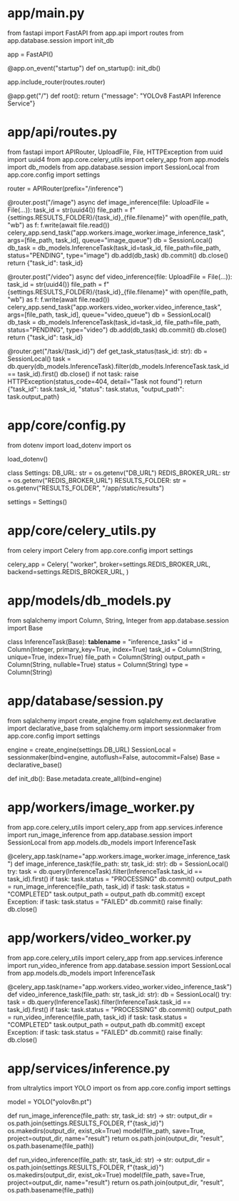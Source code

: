 # app/main.py
from fastapi import FastAPI
from app.api import routes
from app.database.session import init_db

app = FastAPI()

@app.on_event("startup")
def on_startup():
    init_db()

app.include_router(routes.router)

@app.get("/")
def root():
    return {"message": "YOLOv8 FastAPI Inference Service"}

# app/api/routes.py
from fastapi import APIRouter, UploadFile, File, HTTPException
from uuid import uuid4
from app.core.celery_utils import celery_app
from app.models import db_models
from app.database.session import SessionLocal
from app.core.config import settings

router = APIRouter(prefix="/inference")

@router.post("/image")
async def image_inference(file: UploadFile = File(...)):
    task_id = str(uuid4())
    file_path = f"{settings.RESULTS_FOLDER}/{task_id}_{file.filename}"
    with open(file_path, "wb") as f:
        f.write(await file.read())
    celery_app.send_task("app.workers.image_worker.image_inference_task", args=[file_path, task_id], queue="image_queue")
    db = SessionLocal()
    db_task = db_models.InferenceTask(task_id=task_id, file_path=file_path, status="PENDING", type="image")
    db.add(db_task)
    db.commit()
    db.close()
    return {"task_id": task_id}

@router.post("/video")
async def video_inference(file: UploadFile = File(...)):
    task_id = str(uuid4())
    file_path = f"{settings.RESULTS_FOLDER}/{task_id}_{file.filename}"
    with open(file_path, "wb") as f:
        f.write(await file.read())
    celery_app.send_task("app.workers.video_worker.video_inference_task", args=[file_path, task_id], queue="video_queue")
    db = SessionLocal()
    db_task = db_models.InferenceTask(task_id=task_id, file_path=file_path, status="PENDING", type="video")
    db.add(db_task)
    db.commit()
    db.close()
    return {"task_id": task_id}

@router.get("/task/{task_id}")
def get_task_status(task_id: str):
    db = SessionLocal()
    task = db.query(db_models.InferenceTask).filter(db_models.InferenceTask.task_id == task_id).first()
    db.close()
    if not task:
        raise HTTPException(status_code=404, detail="Task not found")
    return {"task_id": task.task_id, "status": task.status, "output_path": task.output_path}

# app/core/config.py
from dotenv import load_dotenv
import os

load_dotenv()

class Settings:
    DB_URL: str = os.getenv("DB_URL")
    REDIS_BROKER_URL: str = os.getenv("REDIS_BROKER_URL")
    RESULTS_FOLDER: str = os.getenv("RESULTS_FOLDER", "/app/static/results")

settings = Settings()

# app/core/celery_utils.py
from celery import Celery
from app.core.config import settings

celery_app = Celery(
    "worker",
    broker=settings.REDIS_BROKER_URL,
    backend=settings.REDIS_BROKER_URL,
)

# app/models/db_models.py
from sqlalchemy import Column, String, Integer
from app.database.session import Base

class InferenceTask(Base):
    __tablename__ = "inference_tasks"
    id = Column(Integer, primary_key=True, index=True)
    task_id = Column(String, unique=True, index=True)
    file_path = Column(String)
    output_path = Column(String, nullable=True)
    status = Column(String)
    type = Column(String)

# app/database/session.py
from sqlalchemy import create_engine
from sqlalchemy.ext.declarative import declarative_base
from sqlalchemy.orm import sessionmaker
from app.core.config import settings

engine = create_engine(settings.DB_URL)
SessionLocal = sessionmaker(bind=engine, autoflush=False, autocommit=False)
Base = declarative_base()

def init_db():
    Base.metadata.create_all(bind=engine)

# app/workers/image_worker.py
from app.core.celery_utils import celery_app
from app.services.inference import run_image_inference
from app.database.session import SessionLocal
from app.models.db_models import InferenceTask

@celery_app.task(name="app.workers.image_worker.image_inference_task")
def image_inference_task(file_path: str, task_id: str):
    db = SessionLocal()
    try:
        task = db.query(InferenceTask).filter(InferenceTask.task_id == task_id).first()
        if task:
            task.status = "PROCESSING"
            db.commit()
        output_path = run_image_inference(file_path, task_id)
        if task:
            task.status = "COMPLETED"
            task.output_path = output_path
            db.commit()
    except Exception:
        if task:
            task.status = "FAILED"
            db.commit()
        raise
    finally:
        db.close()

# app/workers/video_worker.py
from app.core.celery_utils import celery_app
from app.services.inference import run_video_inference
from app.database.session import SessionLocal
from app.models.db_models import InferenceTask

@celery_app.task(name="app.workers.video_worker.video_inference_task")
def video_inference_task(file_path: str, task_id: str):
    db = SessionLocal()
    try:
        task = db.query(InferenceTask).filter(InferenceTask.task_id == task_id).first()
        if task:
            task.status = "PROCESSING"
            db.commit()
        output_path = run_video_inference(file_path, task_id)
        if task:
            task.status = "COMPLETED"
            task.output_path = output_path
            db.commit()
    except Exception:
        if task:
            task.status = "FAILED"
            db.commit()
        raise
    finally:
        db.close()

# app/services/inference.py
from ultralytics import YOLO
import os
from app.core.config import settings

model = YOLO("yolov8n.pt")

def run_image_inference(file_path: str, task_id: str) -> str:
    output_dir = os.path.join(settings.RESULTS_FOLDER, f"{task_id}")
    os.makedirs(output_dir, exist_ok=True)
    model(file_path, save=True, project=output_dir, name="result")
    return os.path.join(output_dir, "result", os.path.basename(file_path))

def run_video_inference(file_path: str, task_id: str) -> str:
    output_dir = os.path.join(settings.RESULTS_FOLDER, f"{task_id}")
    os.makedirs(output_dir, exist_ok=True)
    model(file_path, save=True, project=output_dir, name="result")
    return os.path.join(output_dir, "result", os.path.basename(file_path))
